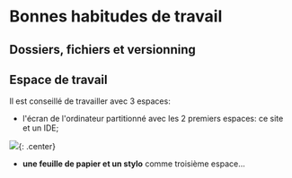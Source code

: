 # Bonnes habitudes de travail

## Dossiers, fichiers et versionning


## Espace de travail

Il est conseillé de travailler avec 3 espaces:

- l'écran de l'ordinateur partitionné avec les 2 premiers espaces: ce site et un IDE;

![](../images/EcranWhalf2.png){: .center} 

- **une feuille de papier et un stylo** comme troisième espace...

 
